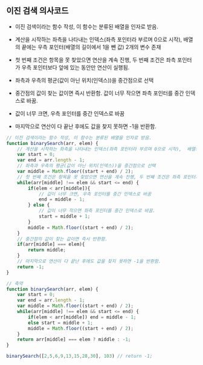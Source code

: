 ## 이진 검색 의사코드

- 이진 검색이라는 함수 작성, 이 함수는 분류된 배열을 인자로 받음.

- 계산을 시작하는 좌측을 나타내는 인덱스(좌측 포인터라 부르며 0으로 시작),  배열의 끝에는 우측 포인터(배열의 길이에서 1을 뺀 값) 2개의 변수 존재

- 첫 번째 조건은 항목을 못 찾았으면 연산을 계속 진행, 두 번째 조건은 좌측 포인터가 우측 포인터보다 앞에 있는 동안만 연산이 실행됨.

- 좌측과 우측의 평균(값이 아닌 위치(인덱스))을 중간점으로 선택

- 중간점의 값이 찾는 값이면 즉시 반환함. 값이 너무 작으면 좌측 포인터를 중간 인덱스로 바꿈.

- 값이 너무 크면, 우측 포인터를 중간 인덱스로 바꿈

- 마지막으로 연산이 다 끝난 후에도 값을 찾지 못하면 -1을 반환함.

```js
// 이진 검색이라는 함수 작성, 이 함수는 분류된 배열을 인자로 받음.
function binarySearch(arr, elem) {
    // 계산을 시작하는 좌측을 나타내는 인덱스(좌측 포인터라 부르며 0으로 시작),  배열의 끝에는 우측 포인터(배열의 길이에서 1을 뺀 값) 2개의 변수 존재
    var start = 0;
    var end = arr.length - 1;
    // 좌측과 우측의 평균(값이 아닌 위치(인덱스))을 중간점으로 선택
    var middle = Math.floor((start + end) / 2);
    // 첫 번째 조건은 항목을 못 찾았으면 연산을 계속 진행, 두 번째 조건은 좌측 포인터가 우측 포인터보다 앞에 있는 동안만 연산이 실행됨.
    while(arr[middle] !== elem && start <= end) {
        if(elem < arr[middle]){
            // 값이 너무 크면, 우측 포인터를 중간 인덱스로 바꿈
            end = middle - 1;
        } else {
            // 값이 너무 작으면 좌측 포인터를 중간 인덱스로 바꿈.
            start = middle + 1;
        }
        middle = Math.floor((start + end) / 2);
    }
    // 중간점의 값이 찾는 값이면 즉시 반환함.
    if(arr[middle] === elem){
        return middle;
    }
    // 마지막으로 연산이 다 끝난 후에도 값을 찾지 못하면 -1을 반환함.
    return -1;
}

// 축약
function binarySearch(arr, elem) {
    var start = 0;
    var end = arr.length - 1;
    var middle = Math.floor((start + end) / 2);
    while(arr[middle] !== elem && start <= end) {
        if(elem < arr[middle]) end = middle - 1;
        else start = middle + 1;
        middle = Math.floor((start + end) / 2);
    }
    return arr[middle] === elem ? middle : -1;
}

binarySearch([2,5,6,9,13,15,28,30], 103) // return -1;
```